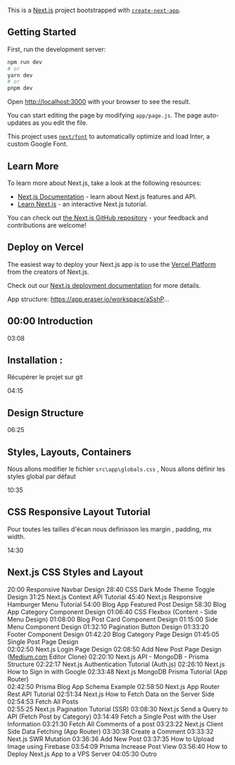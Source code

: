 This is a [Next.js](https://nextjs.org/) project bootstrapped with [`create-next-app`](https://github.com/vercel/next.js/tree/canary/packages/create-next-app).

## Getting Started

First, run the development server:

```bash
npm run dev
# or
yarn dev
# or
pnpm dev
```

Open [http://localhost:3000](http://localhost:3000) with your browser to see the result.

You can start editing the page by modifying `app/page.js`. The page auto-updates as you edit the file.

This project uses [`next/font`](https://nextjs.org/docs/basic-features/font-optimization) to automatically optimize and load Inter, a custom Google Font.

## Learn More

To learn more about Next.js, take a look at the following resources:

- [Next.js Documentation](https://nextjs.org/docs) - learn about Next.js features and API.
- [Learn Next.js](https://nextjs.org/learn) - an interactive Next.js tutorial.

You can check out [the Next.js GitHub repository](https://github.com/vercel/next.js/) - your feedback and contributions are welcome!

## Deploy on Vercel

The easiest way to deploy your Next.js app is to use the [Vercel Platform](https://vercel.com/new?utm_medium=default-template&filter=next.js&utm_source=create-next-app&utm_campaign=create-next-app-readme) from the creators of Next.js.

Check out our [Next.js deployment documentation](https://nextjs.org/docs/deployment) for more details.







App structure: https://app.eraser.io/workspace/aSshP...

## 00:00 Introduction
03:08  
## Installation : 
Récupérer le projet sur git 

04:15 
## Design Structure 

06:25 
## Styles, Layouts, Containers 
Nous allons modifier le fichier ``` src\app\globals.css ``` , 
Nous allons définir les styles global par défaut

10:35   
## CSS Responsive Layout Tutorial
Pour toutes les tailles d'écan nous definisson les margin , padding, mx width. 

14:30 
## Next.js CSS Styles and Layout
20:00 Responsive Navbar Design
28:40 CSS Dark Mode Theme Toggle Design
31:25 Next.js Context API Tutorial
45:40 Next.js Responsive Hamburger Menu Tutorial
54:00 Blog App Featured Post Design
58:30 Blog App Category Component Design
01:06:40 CSS Flexbox (Content - Side Menu Design)
01:08:00 Blog Post Card Component Design
01:15:00 Side Menu Component Design
01:32:10 Pagination Button Design
01:33:20 Footer Component Design 
01:42:20 Blog Category Page Design
01:45:05 Single Post Page Design    
02:02:50 Next.js Login Page Design
02:08:50 Add New Post Page Design ([Medium.com](http://Medium.com) Editor Clone)
02:20:10 Next.js API - MongoDB - Prisma Structure
02:22:17 Next.js Authentication Tutorial (Auth.js)
02:26:10 Next.js How to Sign in with Google 
02:33:48 Next.js MongoDB Prisma Tutorial (App Router)    
02:42:50 Prisma Blog App Schema Example
02:58:50 Next.js App Router Rest API Tutorial
02:51:34 Next.js How to Fetch Data on the Server Side 
02:54:53 Fetch All Posts  
02:55:25 Next.js Pagination Tutorial (SSR)
03:08:30 Next.js Send a Query to API (Fetch Post by Category)
03:14:49 Fetch a Single Post with the User Information
03:21:30 Fetch All Comments of a post
03:23:22 Next.js Client Side Data Fetching (App Router)
03:30:38 Create a Comment 
03:33:32 Next.js SWR Mutation
03:36:36 Add New Post
03:37:35 How to Upload Image using Firebase
03:54:09 Prisma Increase Post View
03:56:40 How to Deploy Next.js App to a VPS Server
04:05:30 Outro
